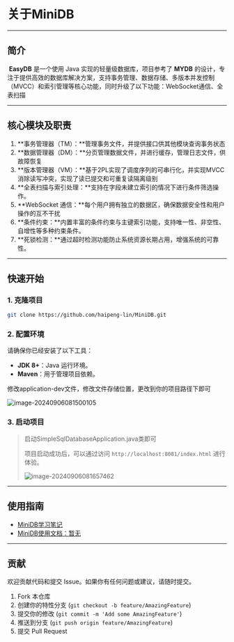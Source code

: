 # 关于MiniDB

---

## 简介

​		**EasyDB** 是一个使用 Java 实现的轻量级数据库，项目参考了 **MYDB** 的设计，专注于提供高效的数据库解决方案，支持事务管理、数据存储、多版本并发控制（MVCC）和索引管理等核心功能，同时升级了以下功能：WebSocket通信、全表扫描

---

## 核心模块及职责

1. **事务管理器（TM）：**管理事务文件，并提供接口供其他模块查询事务状态
2. **数据管理器（DM）：**分页管理数据文件，并进行缓存，管理日志文件，供故障恢复
3. **版本管理器（VM）：**基于2PL实现了调度序列的可串行化，并实现MVCC消除读写冲突，实现了读已提交和可重复读隔离级别
4. **全表扫描与索引处理：**支持在字段未建立索引的情况下进行条件筛选操作。
5. **WebSocket 通信：**每个用户拥有独立的数据区，确保数据安全性和用户操作的互不干扰
6. **条件约束：**内置丰富的条件约束与主键索引功能，支持唯一性、非空性、自增性等多种约束条件。
7. **死锁检测：**通过超时检测功能防止系统资源长期占用，增强系统的可靠性。

---

## 快速开始

### 1. 克隆项目

```bash
git clone https://github.com/haipeng-lin/MiniDB.git
```

### 2. 配置环境

请确保你已经安装了以下工具：

- **JDK 8+**：Java 运行环境。
- **Maven**：用于管理项目依赖。

修改application-dev文件，修改文件存储位置，更改到你的项目路径下即可

![image-20240906081500105](https://gitee.com/linhaipengg/md_-picture/raw/master/image-20240906081500105.png)

### 3. 启动项目

> 启动SimpleSqlDatabaseApplication.java类即可
>
> 项目启动成功后，可以通过访问 `http://localhost:8081/index.html` 进行体验。
>
> ![image-20240906081657462](https://gitee.com/linhaipengg/md_-picture/raw/master/image-20240906081657462.png)

---



## 使用指南

- [MiniDB学习笔记](https://www.haipeng-lin.cn/posts/45929ae6.html)
- [MiniDB使用文档：暂无]()

---

## 贡献

欢迎贡献代码和提交 Issue。如果你有任何问题或建议，请随时提交。

1. Fork 本仓库
2. 创建你的特性分支 (`git checkout -b feature/AmazingFeature`)
3. 提交你的修改 (`git commit -m 'Add some AmazingFeature'`)
4. 推送到分支 (`git push origin feature/AmazingFeature`)
5. 提交 Pull Request

